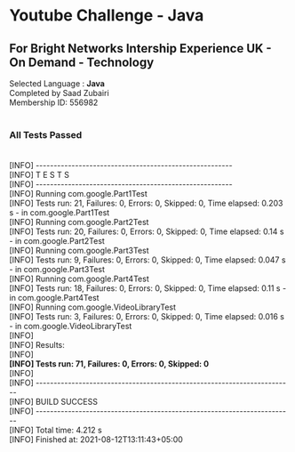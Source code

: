# Youtube Challenge - Java
## For Bright Networks Intership Experience UK - On Demand - Technology



Selected Language : <b> Java </b> <br>
Completed by Saad Zubairi <br>
Membership ID: 556982 <br>
<br>
### All Tests Passed <br><br>
[INFO] -------------------------------------------------------<br>
[INFO]  T E S T S<br>
[INFO] -------------------------------------------------------<br>
[INFO] Running com.google.Part1Test<br>
[INFO] Tests run: 21, Failures: 0, Errors: 0, Skipped: 0, Time elapsed: 0.203 s - in com.google.Part1Test<br>
[INFO] Running com.google.Part2Test<br>
[INFO] Tests run: 20, Failures: 0, Errors: 0, Skipped: 0, Time elapsed: 0.14 s - in com.google.Part2Test<br>
[INFO] Running com.google.Part3Test<br>
[INFO] Tests run: 9, Failures: 0, Errors: 0, Skipped: 0, Time elapsed: 0.047 s - in com.google.Part3Test<br>
[INFO] Running com.google.Part4Test<br>
[INFO] Tests run: 18, Failures: 0, Errors: 0, Skipped: 0, Time elapsed: 0.11 s - in com.google.Part4Test<br>
[INFO] Running com.google.VideoLibraryTest<br>
[INFO] Tests run: 3, Failures: 0, Errors: 0, Skipped: 0, Time elapsed: 0.016 s - in com.google.VideoLibraryTest<br>
[INFO]<br>
[INFO] Results:<br>
[INFO]<br>
<b>[INFO] Tests run: 71, Failures: 0, Errors: 0, Skipped: 0</b><br>
[INFO]<br>
[INFO] ------------------------------------------------------------------------<br>
[INFO] BUILD SUCCESS<br>
[INFO] ------------------------------------------------------------------------<br>
[INFO] Total time:  4.212 s<br>
[INFO] Finished at: 2021-08-12T13:11:43+05:00<br>


